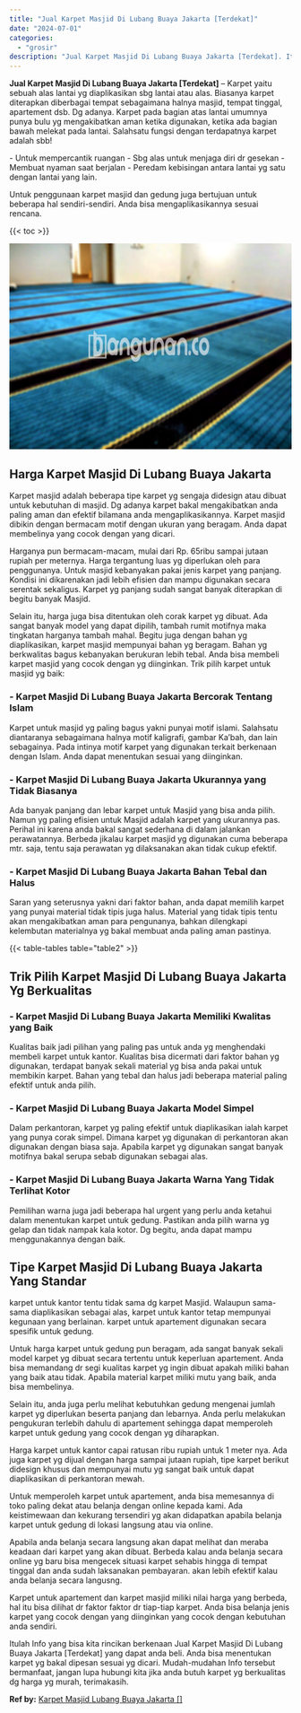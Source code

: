 ```yaml
---
title: "Jual Karpet Masjid Di Lubang Buaya Jakarta [Terdekat]"
date: "2024-07-01"
categories: 
  - "grosir"
description: "Jual Karpet Masjid Di Lubang Buaya Jakarta [Terdekat]. Itulah Info yang bisa kita rincikan berkenaan Jual Karpet Masjid Di Lubang Buaya Jakarta [Terdekat]..."
---
```


**Jual Karpet Masjid Di Lubang Buaya Jakarta \[Terdekat\]** – Karpet yaitu sebuah alas lantai yg diaplikasikan sbg lantai atau alas. Biasanya karpet diterapkan diberbagai tempat sebagaimana halnya masjid, tempat tinggal, apartement dsb. Dg adanya. Karpet pada bagian atas lantai umumnya punya bulu yg mengakibatkan aman ketika digunakan, ketika ada bagian bawah melekat pada lantai. Salahsatu fungsi dengan terdapatnya karpet adalah sbb!

\- Untuk mempercantik ruangan - Sbg alas untuk menjaga diri dr gesekan - Membuat nyaman saat berjalan - Peredam kebisingan antara lantai yg satu dengan lantai yang lain.

Untuk penggunaan karpet masjid dan gedung juga bertujuan untuk beberapa hal sendiri-sendiri. Anda bisa mengaplikasikannya sesuai rencana.

{{< toc >}}

![Jual Karpet Masjid Di Lubang Buaya Jakarta [Terdekat]](/images/grosir-karpet-murah-24.png)

## Harga Karpet Masjid Di Lubang Buaya Jakarta

Karpet masjid adalah beberapa tipe karpet yg sengaja didesign atau dibuat untuk kebutuhan di masjid. Dg adanya karpet bakal mengakibatkan anda paling aman dan efektif bilamana anda mengaplikasikannya. Karpet masjid dibikin dengan bermacam motif dengan ukuran yang beragam. Anda dapat membelinya yang cocok dengan yang dicari.

Harganya pun bermacam-macam, mulai dari Rp. 65ribu sampai jutaan rupiah per meternya. Harga tergantung luas yg diperlukan oleh para penggunanya. Untuk masjid kebanyakan pakai jenis karpet yang panjang. Kondisi ini dikarenakan jadi lebih efisien dan mampu digunakan secara serentak sekaligus. Karpet yg panjang sudah sangat banyak diterapkan di begitu banyak Masjid.

Selain itu, harga juga bisa ditentukan oleh corak karpet yg dibuat. Ada sangat banyak model yang dapat dipilih, tambah rumit motifnya maka tingkatan harganya tambah mahal. Begitu juga dengan bahan yg diaplikasikan, karpet masjid mempunyai bahan yg beragam. Bahan yg berkwalitas bagus kebanyakan berukuran lebih tebal. Anda bisa membeli karpet masjid yang cocok dengan yg diinginkan. Trik pilih karpet untuk masjid yg baik:

### \- Karpet Masjid Di Lubang Buaya Jakarta Bercorak Tentang Islam

Karpet untuk masjid yg paling bagus yakni punyai motif islami. Salahsatu diantaranya sebagaimana halnya motif kaligrafi, gambar Ka’bah, dan lain sebagainya. Pada intinya motif karpet yang digunakan terkait berkenaan dengan Islam. Anda dapat menentukan sesuai yang diinginkan.

### \- Karpet Masjid Di Lubang Buaya Jakarta Ukurannya yang Tidak Biasanya

Ada banyak panjang dan lebar karpet untuk Masjid yang bisa anda pilih. Namun yg paling efisien untuk Masjid adalah karpet yang ukurannya pas. Perihal ini karena anda bakal sangat sederhana di dalam jalankan perawatannya. Berbeda jikalau karpet masjid yg digunakan cuma beberapa mtr. saja, tentu saja perawatan yg dilaksanakan akan tidak cukup efektif.

### \- Karpet Masjid Di Lubang Buaya Jakarta Bahan Tebal dan Halus

Saran yang seterusnya yakni dari faktor bahan, anda dapat memilih karpet yang punyai material tidak tipis juga halus. Material yang tidak tipis tentu akan mengakibatkan aman para pengunanya, bahkan dilengkapi kelembutan materialnya yg bakal membuat anda paling aman pastinya.

{{< table-tables table="table2" >}}

## Trik Pilih Karpet Masjid Di Lubang Buaya Jakarta Yg Berkualitas

### \- Karpet Masjid Di Lubang Buaya Jakarta Memiliki Kwalitas yang Baik

Kualitas baik jadi pilihan yang paling pas untuk anda yg menghendaki membeli karpet untuk kantor. Kualitas bisa dicermati dari faktor bahan yg digunakan, terdapat banyak sekali material yg bisa anda pakai untuk membikin karpet. Bahan yang tebal dan halus jadi beberapa material paling efektif untuk anda pilih.

### \- Karpet Masjid Di Lubang Buaya Jakarta Model Simpel

Dalam perkantoran, karpet yg paling efektif untuk diaplikasikan ialah karpet yang punya corak simpel. Dimana karpet yg digunakan di perkantoran akan digunakan dengan biasa saja. Apabila karpet yg digunakan sangat banyak motifnya bakal serupa sebab digunakan sebagai alas.

### \- Karpet Masjid Di Lubang Buaya Jakarta Warna Yang Tidak Terlihat Kotor

Pemilihan warna juga jadi beberapa hal urgent yang perlu anda ketahui dalam menentukan karpet untuk gedung. Pastikan anda pilih warna yg gelap dan tidak nampak kala kotor. Dg begitu, anda dapat mampu menggunakannya dengan baik.

## Tipe Karpet Masjid Di Lubang Buaya Jakarta Yang Standar

karpet untuk kantor tentu tidak sama dg karpet Masjid. Walaupun sama-sama diaplikasikan sebagai alas, karpet untuk kantor tetap mempunyai kegunaan yang berlainan. karpet untuk apartement digunakan secara spesifik untuk gedung.

Untuk harga karpet untuk gedung pun beragam, ada sangat banyak sekali model karpet yg dibuat secara tertentu untuk keperluan apartement. Anda bisa memandang dr segi kualitas karpet yg ingin dibuat apakah miliki bahan yang baik atau tidak. Apabila material karpet miliki mutu yang baik, anda bisa membelinya.

Selain itu, anda juga perlu melihat kebutuhkan gedung mengenai jumlah karpet yg diperlukan beserta panjang dan lebarnya. Anda perlu melakukan pengukuran terlebih dahulu di apartement sehingga dapat memperoleh karpet untuk gedung yang cocok dengan yg diharapkan.

Harga karpet untuk kantor capai ratusan ribu rupiah untuk 1 meter nya. Ada juga karpet yg dijual dengan harga sampai jutaan rupiah, tipe karpet berikut didesign khusus dan mempunyai mutu yg sangat baik untuk dapat diaplikasikan di perkantoran mewah.

Untuk memperoleh karpet untuk apartement, anda bisa memesannya di toko paling dekat atau belanja dengan online kepada kami. Ada keistimewaan dan kekurang tersendiri yg akan didapatkan apabila belanja karpet untuk gedung di lokasi langsung atau via online.

Apabila anda belanja secara langsung akan dapat melihat dan meraba keadaan dari karpet yang akan dibuat. Berbeda kalau anda belanja secara online yg baru bisa mengecek situasi karpet sehabis hingga di tempat tinggal dan anda sudah laksanakan pembayaran. akan lebih efektif kalau anda belanja secara langusng.

Karpet untuk apartement dan karpet masjid miliki nilai harga yang berbeda, hal itu bisa dilihat dr faktor faktor dr tiap-tiap karpet. Anda bisa belanja jenis karpet yang cocok dengan yang diinginkan yang cocok dengan kebutuhan anda sendiri.

Itulah Info yang bisa kita rincikan berkenaan Jual Karpet Masjid Di Lubang Buaya Jakarta \[Terdekat\] yang dapat anda beli. Anda bisa menentukan karpet yg bakal dipesan sesuai yg dicari. Mudah-mudahan Info tersebut bermanfaat, jangan lupa hubungi kita jika anda butuh karpet yg berkualitas dg harga yg murah, terimakasih.

**Ref by:**  [Karpet Masjid Lubang Buaya Jakarta []](https://id.wikipedia.org/wiki/Karpet)
